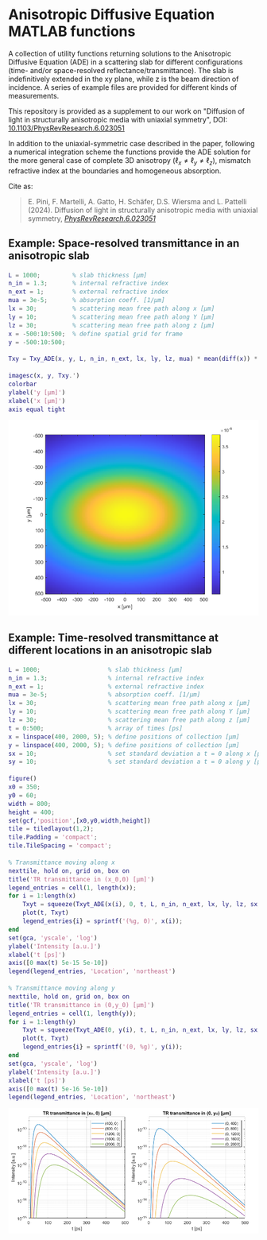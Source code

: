 # Anisotropic Diffusive Equation MATLAB functions

A collection of utility functions returning solutions to the Anisotropic Diffusive Equation (ADE) in a scattering slab for different configurations (time- and/or space-resolved reflectance/transmittance).
The slab is indefinitively extended in the xy plane, while z is the beam direction of incidence.
A series of example files are provided for different kinds of measurements.

This repository is provided as a supplement to our work on "Diffusion of light in structurally anisotropic media with uniaxial symmetry", DOI: [10.1103/PhysRevResearch.6.023051](https://doi.org/10.1103/PhysRevResearch.6.023051)

In addition to the uniaxial-symmetric case described in the paper, following a numerical integration scheme the functions provide the ADE solution for the more general case of complete 3D anisotropy ($`\ell_x \neq \ell_y \neq \ell_z`$), mismatch refractive index at the boundaries and homogeneous absorption.

Cite as: 
> E. Pini, F. Martelli, A. Gatto, H. Schäfer, D.S. Wiersma and L. Pattelli (2024). Diffusion of light in structurally anisotropic media with uniaxial symmetry, [*PhysRevResearch.6.023051*](https://doi.org/10.1103/PhysRevResearch.6.023051)

## Example: Space-resolved transmittance in an anisotropic slab

```matlab
L = 1000;         % slab thickness [μm]
n_in = 1.3;       % internal refractive index
n_ext = 1;        % external refractive index
mua = 3e-5;       % absorption coeff. [1/μm]
lx = 30;          % scattering mean free path along x [μm]
ly = 10;          % scattering mean free path along Y [μm]
lz = 30;          % scattering mean free path along z [μm]
x = -500:10:500;  % define spatial grid for frame
y = -500:10:500;

Txy = Txy_ADE(x, y, L, n_in, n_ext, lx, ly, lz, mua) * mean(diff(x)) * mean(diff(y));

imagesc(x, y, Txy.')
colorbar
ylabel('y [μm]')
xlabel('x [μm]')
axis equal tight
```

![Time-resolved reflectance example](figures/example_Txy.png)

## Example: Time-resolved transmittance at different locations in an anisotropic slab

```matlab
L = 1000;                   % slab thickness [μm]
n_in = 1.3;                 % internal refractive index
n_ext = 1;                  % external refractive index
mua = 3e-5;                 % absorption coeff. [1/μm]
lx = 30;                    % scattering mean free path along x [μm]
ly = 10;                    % scattering mean free path along Y [μm]
lz = 30;                    % scattering mean free path along z [μm]
t = 0:500;                  % array of times [ps]
x = linspace(400, 2000, 5); % define positions of collection [μm]
y = linspace(400, 2000, 5); % define positions of collection [μm]
sx = 10;                    % set standard deviation a t = 0 along x [μm]
sy = 10;                    % set standard deviation a t = 0 along y [μm]

figure()
x0 = 350;
y0 = 60;
width = 800;
height = 400;
set(gcf,'position',[x0,y0,width,height])
tile = tiledlayout(1,2);
tile.Padding = 'compact';
tile.TileSpacing = 'compact';

% Transmittance moving along x
nexttile, hold on, grid on, box on
title('TR transmittance in (x_0,0) [μm]')
legend_entries = cell(1, length(x));
for i = 1:length(x)
    Txyt = squeeze(Txyt_ADE(x(i), 0, t, L, n_in, n_ext, lx, ly, lz, sx, sy, mua))*mean(diff(t));
    plot(t, Txyt)
    legend_entries{i} = sprintf('(%g, 0)', x(i));
end
set(gca, 'yscale', 'log')
ylabel('Intensity [a.u.]')
xlabel('t [ps]')
axis([0 max(t) 5e-15 5e-10])
legend(legend_entries, 'Location', 'northeast')

% Transmittance moving along y
nexttile, hold on, grid on, box on
title('TR transmittance in (0,y_0) [μm]')
legend_entries = cell(1, length(y));
for i = 1:length(y)
    Txyt = squeeze(Txyt_ADE(0, y(i), t, L, n_in, n_ext, lx, ly, lz, sx, sy, mua))*mean(diff(t));
    plot(t, Txyt)
    legend_entries{i} = sprintf('(0, %g)', y(i));
end
set(gca, 'yscale', 'log')
ylabel('Intensity [a.u.]')
xlabel('t [ps]')
axis([0 max(t) 5e-16 5e-10])
legend(legend_entries, 'Location', 'northeast')
```

![Time-resolved reflectance example](figures/example_Txyt.png)
